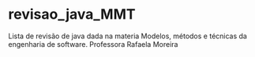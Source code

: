# revisao_java_MMT
Lista de revisão de java dada na materia Modelos, métodos e técnicas da engenharia de software. Professora Rafaela Moreira
